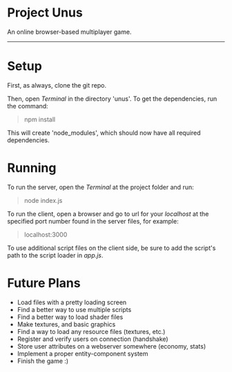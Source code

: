 # Project Unus

An online browser-based multiplayer game.

---
# Setup
First, as always, clone the git repo.

Then, open _Terminal_ in the directory 'unus'. To get the dependencies, run the command:

> npm install

This will create 'node_modules', which should now have all required dependencies.

# Running
To run the server, open the _Terminal_ at the project folder and run:

> node index.js

To run the client, open a browser and go to url for your _localhost_ at the specified port number found in the server files, for example:

> localhost:3000

To use additional script files on the client side, be sure to add the script's path to the script loader in _app.js_.

# Future Plans
* Load files with a pretty loading screen
* Find a better way to use multiple scripts
* Find a better way to load shader files
* Make textures, and basic graphics
* Find a way to load any resource files (textures, etc.)
* Register and verify users on connection (handshake)
* Store user attributes on a webserver somewhere (economy, stats)
* Implement a proper entity-component system
* Finish the game :)
